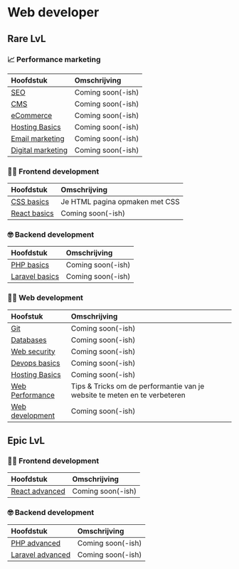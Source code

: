 # Web developer

## Rare LvL

### 📈 Performance marketing

| Hoofdstuk | Omschrijving |
| :--- | :--- |
| [SEO](#) | Coming soon(-ish) |
| [CMS](#) | Coming soon(-ish) |
| [eCommerce](#) | Coming soon(-ish) <!-- De ins en outs van e-commerce en hoe je zelf een webshop opstart --> |
| [Hosting Basics](#) | Coming soon(-ish) <!-- Alles dat je moet weten rond hosting om je website online te kunnen zetten. --> |
| [Email marketing](#) | Coming soon(-ish) |
| [Digital marketing](#) | Coming soon(-ish) |

### 🧑‍🎨 Frontend development

| Hoofdstuk | Omschrijving |
| :--- | :--- |
| [CSS basics](https://css.basics.learn.mctantwerp.be) | Je HTML pagina opmaken met CSS |
| [React basics](#) | Coming soon(-ish) |

### 🤓 Backend development

| Hoofdstuk | Omschrijving |
| :--- | :--- |
| [PHP basics](#) | Coming soon(-ish) |
| [Laravel basics](#) | Coming soon(-ish) |

### 👩‍💼 Web development

| Hoofstuk | Omschrijving |
| :--- | :--- |
| [Git](#) | Coming soon(-ish) |
| [Databases](#) | Coming soon(-ish) |
| [Web security](#) | Coming soon(-ish) |
| [Devops basics](#) | Coming soon(-ish) |
| [Hosting Basics](#) | Coming soon(-ish) <!-- Alles dat je moet weten rond hosting om je website online te kunnen zetten. --> |
| [Web Performance](https://web-performance.learn.mctantwerp.be) | Tips & Tricks om de performantie van je website te meten en te verbeteren |
| [Web development](#) | Coming soon(-ish) <!-- Hoe begin ik aan een web development project? (erd, flow diagrams, ...) --> |

## Epic LvL

### 🧑‍🎨 Frontend development

| Hoofdstuk | Omschrijving |
| :--- | :--- |
| [React advanced](#) | Coming soon(-ish) |

### 🤓 Backend development

| Hoofdstuk | Omschrijving |
| :--- | :--- |
| [PHP advanced](#) | Coming soon(-ish) |
| [Laravel advanced](#) | Coming soon(-ish) |

